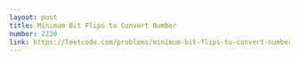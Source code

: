 ```yaml
---
layout: post
title: Minimum Bit Flips to Convert Number
number: 2220
link: https://leetcode.com/problems/minimum-bit-flips-to-convert-number
---
```

